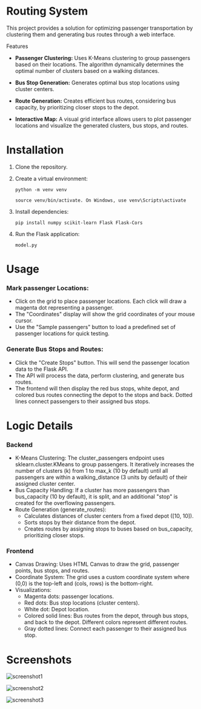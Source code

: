 
# Routing System

This project provides a solution for optimizing passenger transportation by clustering them and generating bus routes through a web interface. 

Features
-  **Passenger Clustering:** Uses K-Means clustering to group passengers based on their locations. The algorithm dynamically determines the optimal number of clusters based on a walking distances.

-  **Bus Stop Generation:** Generates optimal bus stop locations using cluster centers.

-  **Route Generation:** Creates efficient bus routes, considering bus capacity, by prioritizing closer stops to the depot.

-  **Interactive Map:** A visual grid interface allows users to plot passenger locations and visualize the generated clusters, bus stops, and routes.

# Installation
1. Clone the repository.
2. Create a virtual environment:   
    
    ```python -m venv venv```

    ```source venv/bin/activate. On Windows, use venv\Scripts\activate```

3. Install dependencies:

    ```pip install numpy scikit-learn Flask Flask-Cors```

4. Run the Flask application:

   ```model.py```

# Usage
### Mark passenger Locations:
-  Click on the grid to place passenger locations. Each click will draw a magenta dot representing a passenger.
-  The "Coordinates" display will show the grid coordinates of your mouse cursor.
-  Use the "Sample passengers" button to load a predefined set of passenger locations for quick testing.

### Generate Bus Stops and Routes:
-  Click the "Create Stops" button. This will send the passenger location data to the Flask API.
-  The API will process the data, perform clustering, and generate bus routes.
-  The frontend will then display the red bus stops, white depot, and colored bus routes connecting the depot to the stops and back. Dotted lines connect passengers to their assigned bus stops.

# Logic Details
### Backend
-  K-Means Clustering: The cluster_passengers endpoint uses sklearn.cluster.KMeans to group passengers. It iteratively increases the number of clusters (k) from 1 to max_k (10 by default) until all passengers are within a walking_distance (3 units by default) of their assigned cluster center.
-  Bus Capacity Handling: If a cluster has more passengers than bus_capacity (10 by default), it is split, and an additional "stop" is created for the overflowing passengers.
-  Route Generation (generate_routes):
    -  Calculates distances of cluster centers from a fixed depot ([10, 10]).
    -  Sorts stops by their distance from the depot.
    -  Creates routes by assigning stops to buses based on bus_capacity, prioritizing closer stops.

### Frontend
-  Canvas Drawing: Uses HTML Canvas to draw the grid, passenger points, bus stops, and routes.
-  Coordinate System: The grid uses a custom coordinate system where (0,0) is the top-left and (cols, rows) is the bottom-right.
-  Visualizations:
    -  Magenta dots: passenger locations.
    -  Red dots: Bus stop locations (cluster centers).
    -  White dot: Depot location.
    -  Colored solid lines: Bus routes from the depot, through bus stops, and back to the depot. Different colors represent different routes.
    -  Gray dotted lines: Connect each passenger to their assigned bus stop.

 # Screenshots
 ![screenshot1](https://github.com/siddharth-nikte/RoutingSystem/blob/main/Images/screenshot1.png?raw=true)
 
 ![screenshot2](https://github.com/siddharth-nikte/RoutingSystem/blob/main/Images/screenshot2.png?raw=true)
 
 ![screenshot3](https://github.com/siddharth-nikte/RoutingSystem/blob/main/Images/screenshot3.png?raw=true)
